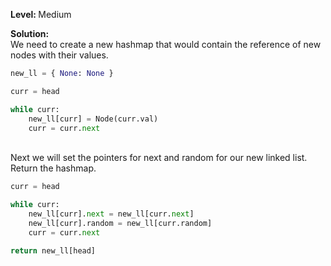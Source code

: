 <b>Level: </b>Medium

<b>Solution: </b>
<br/>We need to create a new hashmap that would contain the reference of new nodes with their values.

```python
new_ll = { None: None }

curr = head

while curr:
    new_ll[curr] = Node(curr.val)
    curr = curr.next
```

<br/>Next we will set the pointers for next and random for our new linked list. Return the hashmap. 

```python
curr = head

while curr:
    new_ll[curr].next = new_ll[curr.next]
    new_ll[curr].random = new_ll[curr.random]
    curr = curr.next

return new_ll[head]
```
